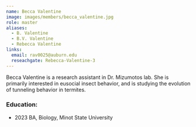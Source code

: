 ```yaml
---
name: Becca Valentine
image: images/members/becca_valentine.jpg
role: master
aliases:
  - B. Valentine
  - B.V. Valentine
  - Rebecca Valentine
links:
  email: rav0025@auburn.edu
  reseachgate: Rebecca-Valentine-3
---
```


Becca Valentine is a research assistant in Dr. Mizumotos lab. She is primarily interested in eusocial insect behavior, and is studying the evolution of tunneling behavior in termites.


### Education:
- 2023 BA, Biology, Minot State University
